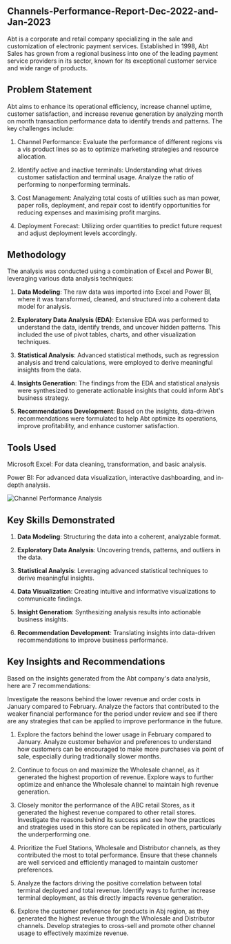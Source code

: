 ## Channels-Performance-Report-Dec-2022-and-Jan-2023

Abt is a corporate and retail company specializing in the sale and customization of electronic payment services. Established in 1998, Abt Sales has grown from a regional business into one of the leading payment service providers in its sector, known for its exceptional customer service and wide range of products.

## Problem Statement

Abt aims to enhance its operational efficiency, increase channel uptime, customer satisfaction, and increase revenue generation by analyzing month on month transaction performance data to identify trends and patterns. The key challenges include:

1. Channel Performance: Evaluate the performance of different regions vis a vis product lines so as to optimize marketing strategies and resource allocation.

2. Identify active and inactive terminals: Understanding what drives customer satisfaction and terminal usage. Analyze the ratio of performing to nonperforming terminals.

3. Cost Management: Analyzing total costs of utilities such as man power, paper rolls, deployment, and repair cost to identify opportunities for reducing expenses and maximising profit margins.

4. Deployment Forecast: Utilizing order quantities to predict future request and adjust deployment levels accordingly.

## Methodology

The analysis was conducted using a combination of Excel and Power BI, leveraging various data analysis techniques:

1. **Data Modeling**: The raw data was imported into Excel and Power BI, where it was transformed, cleaned, and structured into a coherent data model for analysis.

2. **Exploratory Data Analysis (EDA)**: Extensive EDA was performed to understand the data, identify trends, and uncover hidden patterns. This included the use of pivot tables, charts, and other visualization techniques.

3. **Statistical Analysis**: Advanced statistical methods, such as regression analysis and trend calculations, were employed to derive meaningful insights from the data.

4. **Insights Generation**: The findings from the EDA and statistical analysis were synthesized to generate actionable insights that could inform Abt's business strategy.

5. **Recommendations Development**: Based on the insights, data-driven recommendations were formulated to help Abt optimize its operations, improve profitability, and enhance customer satisfaction.

## Tools Used

Microsoft Excel: For data cleaning, transformation, and basic analysis.

Power BI: For advanced data visualization, interactive dashboarding, and in-depth analysis.


![Channel Performance Analysis](https://github.com/danielagbo44/Channels-Performance-Report-Dec-2022-and-Jan-2023/blob/main/Channels%20Performance%20Report%20PBI%20January%2C%202023_page-0001.jpg)




## Key Skills Demonstrated

1. **Data Modeling**: Structuring the data into a coherent, analyzable format.

2. **Exploratory Data Analysis**: Uncovering trends, patterns, and outliers in the data.

3. **Statistical Analysis**: Leveraging advanced statistical techniques to derive meaningful insights.

4. **Data Visualization**: Creating intuitive and informative visualizations to communicate findings.

5. **Insight Generation**: Synthesizing analysis results into actionable business insights.

6. **Recommendation Development**: Translating insights into data-driven recommendations to improve business performance.


## Key Insights and Recommendations

Based on the insights generated from the Abt company's data analysis, here are 7 recommendations:

Investigate the reasons behind the lower revenue and order costs in January compared to February. Analyze the factors that contributed to the weaker financial performance for the period under review and see if there are any strategies that can be applied to improve performance in the future.

1. Explore the factors behind the lower usage in February compared to January. Analyze customer behavior and preferences to understand how customers can be encouraged to make more purchases via point of sale, especially during traditionally slower months.

2. Continue to focus on and maximize the Wholesale channel, as it generated the highest proportion of revenue. Explore ways to further optimize and enhance the Wholesale channel to maintain high revenue generation.

3. Closely monitor the performance of the ABC retail Stores, as it generated the highest revenue compared to other retail stores. Investigate the reasons behind its success and see how the practices and strategies used in this store can be replicated in others, particularly the underperforming one.

4. Prioritize the Fuel Stations, Wholesale and Distributor channels, as they contributed the most to total performance. Ensure that these channels are well serviced and efficiently managed to maintain customer preferences.

5. Analyze the factors driving the positive correlation between total terminal deployed and total revenue. Identify ways to further increase terminal deployment, as this directly impacts revenue generation.

6. Explore the customer preference for products in Abj region, as they generated the highest revenue through the Wholesale and Distributor channels. Develop strategies to cross-sell and promote other channel usage to effectively maximize revenue.
